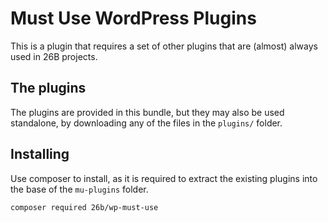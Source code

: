 # Must Use WordPress Plugins

This is a plugin that requires a set of other plugins that are (almost) always used in 26B projects.

## The plugins

The plugins are provided in this bundle, but they may also be used standalone, by downloading any of the files in the `plugins/` folder.

## Installing

Use composer to install, as it is required to extract the existing plugins into the base of the `mu-plugins` folder.

```bash
composer required 26b/wp-must-use
```
